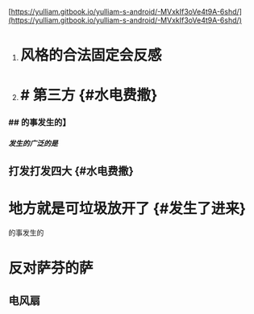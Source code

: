 [https://yulliam.gitbook.io/yulliam-s-android/-MVxkIf3oVe4t9A-6shd/](https://yulliam.gitbook.io/yulliam-s-android/-MVxkIf3oVe4t9A-6shd/)

1. # 风格的合法固定会反感
2. # \# 第三方 {#水电费撒}

### \#\# 的事发生的】

##### 发生的广泛的是

## 打发打发四大 {#水电费撒}

# 地方就是可垃圾放开了 {#发生了进来}

的事发生的

# 反对萨芬的萨

## 电风扇



